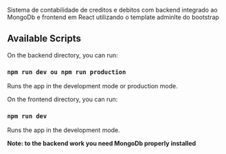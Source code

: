 Sistema de contabilidade de creditos e debitos com backend integrado ao MongoDb e frontend em React utilizando o template adminlte do bootstrap

## Available Scripts

On the backend directory, you can run:

### `npm run dev ou npm run production`

Runs the app in the development mode or production mode.<br />

On the frontend directory, you can run:

### `npm run dev`

Runs the app in the development mode.<br />

**Note: to the backend work you need MongoDb properly installed**
